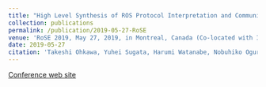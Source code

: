 ```yaml
---
title: "High Level Synthesis of ROS Protocol Interpretation and Communication Circuit for FPGA"
collection: publications
permalink: /publication/2019-05-27-RoSE
venue: 'RoSE 2019, May 27, 2019, in Montreal, Canada (Co-located with ICSE 2019)'
date: 2019-05-27
citation: 'Takeshi Ohkawa, Yuhei Sugata, Harumi Watanabe, Nobuhiko Ogura, Kanemitsu Ootsu and Takashi Yokota,"High Level Synthesis of ROS Protocol Interpretation and Communication Circuit for FPGA," 2nd International Workshop on Robotics Software Engineering (RoSE19) , May 27, 2019, in Montreal, Canada (Co-located with ICSE 2019), 2019.'
---
```

[Conference web site](https://rose-workshops.github.io/rose2019/)
